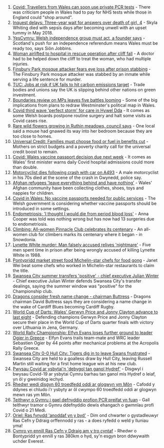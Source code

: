 1. [Covid: Travellers from Wales can soon use private PCR tests](https://www.bbc.co.uk/news/uk-wales-58532433?at_medium=RSS&at_campaign=KARANGA) - There was criticism people in Wales had to pay for NHS tests while those in England could "shop around".
2. [Inquest delays: Three-year wait for answers over death of girl, 4](https://www.bbc.co.uk/news/uk-wales-57657960?at_medium=RSS&at_campaign=KARANGA) - Skyla Whiting died with sepsis days after becoming unwell with an upset tummy in May 2018.
3. [YesCymru: Welsh independence group must act, a founder says](https://www.bbc.co.uk/news/uk-wales-politics-58519193?at_medium=RSS&at_campaign=KARANGA) - Scotland's push for an independence referendum means Wales must be ready too, says Siôn Jobbins.
4. [Woman airlifted to hospital in rescue operation after cliff fall](https://www.bbc.co.uk/news/uk-wales-58535604?at_medium=RSS&at_campaign=KARANGA) - A doctor had to be helped down the cliff to treat the woman, who had multiple injuries.
5. [Finsbury Park mosque attacker fears eye loss after prison stabbing](https://www.bbc.co.uk/news/uk-wales-58530744?at_medium=RSS&at_campaign=KARANGA) - The Finsbury Park mosque attacker was stabbed by an inmate while serving a life sentence for murder.
6. [TUC: Jobs at risk if UK fails to hit carbon emissions target](https://www.bbc.co.uk/news/business-58519996?at_medium=RSS&at_campaign=KARANGA) - Trade bodies and unions say the UK is slipping behind other nations on green investment.
7. [Boundaries review on MPs leaves five battles looming](https://www.bbc.co.uk/news/uk-wales-politics-58491726?at_medium=RSS&at_campaign=KARANGA) - Some of the big implications from plans to redraw Westminster's political map in Wales.
8. [Covid third wave 'perfect storm' for care in Hywel Dda](https://www.bbc.co.uk/news/uk-wales-58530738?at_medium=RSS&at_campaign=KARANGA) - It comes as some Welsh boards postpone routine surgery and halt some visits as Covid cases rise.
9. [Rare wild flowers growing in Ruthin meadows, council says](https://www.bbc.co.uk/news/uk-wales-58491003?at_medium=RSS&at_campaign=KARANGA) - One local said a mouse had gnawed its way into her bedroom because they are too close to homes.
10. [Universal Credit: Families must choose food or fuel in benefits cut](https://www.bbc.co.uk/news/uk-wales-58501219?at_medium=RSS&at_campaign=KARANGA) - Mothers on strict budgets and a poverty charity call for the universal credit boost to remain.
11. [Covid: Wales vaccine passport decision due next week](https://www.bbc.co.uk/news/uk-wales-58515771?at_medium=RSS&at_campaign=KARANGA) - It comes as Wales' first minister warns daily Covid hospital admissions could more than double.
12. [Motorcyclist dies following crash with car on A493](https://www.bbc.co.uk/news/uk-wales-58523053?at_medium=RSS&at_campaign=KARANGA) - A male motorcyclist in his 70s died at the scene of the crash in Gwynedd, police say.
13. [Afghan refugees 'leave everything behind and have nothing'](https://www.bbc.co.uk/news/uk-wales-58523870?at_medium=RSS&at_campaign=KARANGA) - Wales' Afghan community have been collecting clothes, shoes, toys and nappies for children.
14. [Covid in Wales: No vaccine passports needed for public services](https://www.bbc.co.uk/news/uk-wales-58521379?at_medium=RSS&at_campaign=KARANGA) - The Welsh government is considering whether vaccine passports should be introduced in some settings.
15. [Endometriosis: 'I thought I would die from period blood loss'](https://www.bbc.co.uk/news/uk-wales-58506814?at_medium=RSS&at_campaign=KARANGA) - Anna Cooper was told was nothing wrong but has now had 13 surgeries due to endometriosis.
16. [Climbing: All-women Pinnacle Club celebrates its centenary](https://www.bbc.co.uk/news/uk-wales-58496185?at_medium=RSS&at_campaign=KARANGA) - An all-women club for climbers marks its centenary where it began - in Snowdonia.
17. [Lynette White murder: Man falsely accused relives 'nightmare'](https://www.bbc.co.uk/news/uk-wales-58493595?at_medium=RSS&at_campaign=KARANGA) - Five men spent time in prison after being wrongly accused of killing Lynette White in 1988.
18. [Pontypridd market street food Michelin-star chefs for food gong](https://www.bbc.co.uk/news/uk-wales-58487867?at_medium=RSS&at_campaign=KARANGA) - Janet Wei beat some chefs who worked in Michelin-star restaurants to claim the title.
19. [Swansea City summer transfers 'positive' - chief executive Julian Winter](https://www.bbc.co.uk/sport/football/58530968?at_medium=RSS&at_campaign=KARANGA) - Chief executive Julian Winter defends Swansea City's transfer dealings, saying the summer window was "positive" for the Championship club.
20. [Dragons consider fresh name change - chairman Buttress](https://www.bbc.co.uk/sport/rugby-union/58529060?at_medium=RSS&at_campaign=KARANGA) - Dragons chairman David Buttress says they are considering a name change in the wake of Cardiff Blues becoming Cardiff Rugby.
21. [World Cup of Darts: Wales' Gerwyn Price and Jonny Clayton advance to last eight](https://www.bbc.co.uk/sport/darts/58533293?at_medium=RSS&at_campaign=KARANGA) - Defending champions Gerwyn Price and Jonny Clayton secure their place in the World Cup of Darts quarter finals with victory over Lithuania in Jena, Germany.
22. [World Rally Championship: Elfyn Evans loses further ground to leader Ogier in Greece](https://www.bbc.co.uk/sport/motorsport/58516185?at_medium=RSS&at_campaign=KARANGA) - Elfyn Evans trails team-mate and WRC leader Sebastien Ogier by 44 points after mechanical problems at the Acropolis Rally Greece.
23. [Swansea City 0-0 Hull City: Tigers dig in to leave Swans frustrated](https://www.bbc.co.uk/sport/football/58444598?at_medium=RSS&at_campaign=KARANGA) - Swansea City are held to a goalless draw by Hull City, leaving Russell Martin still waiting for a first home league win at his new club.
24. [Pwysau Covid ar ysbytai'n 'debygol tan ganol Hydref'](https://www.bbc.co.uk/newyddion/58537398?at_medium=RSS&at_campaign=KARANGA) - Disgwyl i bwysau Covid-19 ar ysbytai Cymru barhau tan ganol mis Hydref o leiaf, yn ôl y gweinidog iechyd.
25. [Rhedwr wedi disgyn 60 troedfedd oddi ar glogwyn ym Môn](https://www.bbc.co.uk/newyddion/58531125?at_medium=RSS&at_campaign=KARANGA) - Cafodd y ddynes ei chludo i'r ysbyty ar ôl cwympo 60 troedfedd oddi ar glogwyn mewn ras ym Môn.
26. [Teithwyr o Gymru i gael defnyddio profion PCR preifat yn fuan](https://www.bbc.co.uk/newyddion/58531126?at_medium=RSS&at_campaign=KARANGA) - Gall teithwyr tramor o Gymru ddefnyddio dewis ehangach o gwmnïau profi Covid o 21 Medi.
27. [Oriel: Ras fynydd 'anoddaf yn y byd'](https://www.bbc.co.uk/newyddion/58488105?at_medium=RSS&at_campaign=KARANGA) - Dim ond chwarter o gystadleuwyr Ras Cefn y Ddraig orffennodd y ras - a does ryfedd o weld y lluniau yma!
28. [Cymro yn ennill Ras Cefn y Ddraig am y tro cyntaf](https://www.bbc.co.uk/newyddion/58531120?at_medium=RSS&at_campaign=KARANGA) - Rhedwr o Bontypridd yn ennill y ras 380km o hyd, sy'n esgyn bron ddwywaith uchder Everest.
